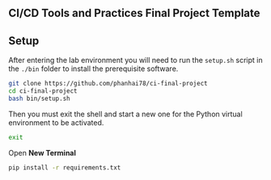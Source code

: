 ## CI/CD Tools and Practices Final Project Template

## Setup

After entering the lab environment you will need to run the `setup.sh` script in the `./bin` folder to install the prerequisite software.

```bash
git clone https://github.com/phanhai78/ci-final-project
cd ci-final-project
bash bin/setup.sh
```

Then you must exit the shell and start a new one for the Python virtual environment to be activated.

```bash
exit
```
Open **New Terminal** 
```bash
pip install -r requirements.txt
```



